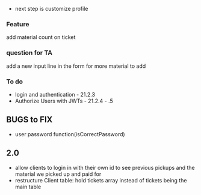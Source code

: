 * next step is customize profile

### Feature
add material count on ticket

### question for TA
add a new input line in the form for more material to add

### To do
* login and authentication - 21.2.3
* Authorize Users with JWTs - 21.2.4 - .5

## BUGS to FIX
* user password function(isCorrectPassword)



## 2.0
* allow clients to login in with their own id to see previous pickups and the material we picked up and paid for
* restructure Client table: hold tickets array instead of tickets being the main table
